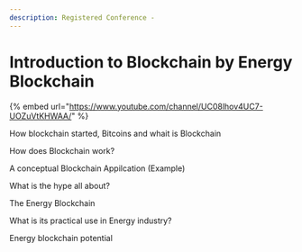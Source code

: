 ```yaml
---
description: Registered Conference -
---
```


# Introduction to Blockchain by Energy Blockchain

{% embed url="https://www.youtube.com/channel/UC08lhov4UC7-UOZuVtKHWAA/" %}



How blockchain started, Bitcoins and whait is Blockchain

How does Blockchain work?

A conceptual Blockchain Appilcation \(Example\)

What is the hype all about?

The Energy Blockchain

What is its practical use in Energy industry?

Energy blockchain potential




